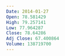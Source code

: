 ```yaml
---
Date: 2014-01-27
Open: 78.581429
High: 79.257141
Low: 77.964287
Close: 78.64286
Adj Close: 67.400864
Volume: 138719700
---
```

